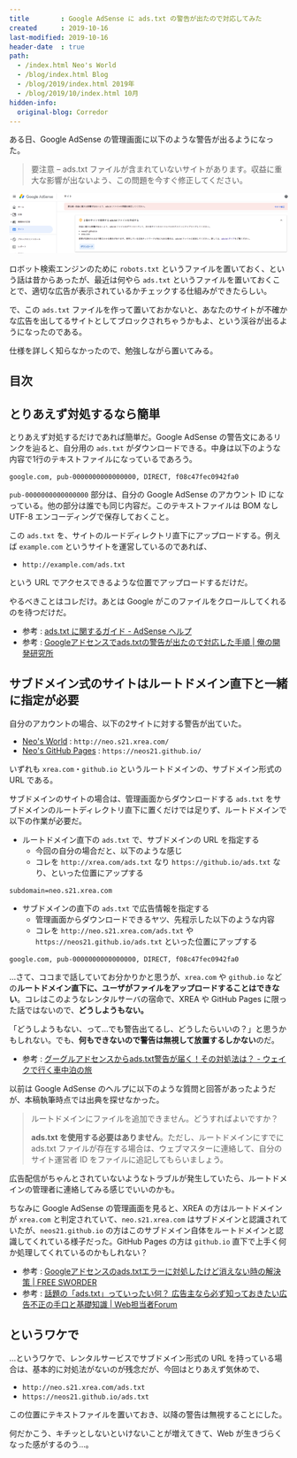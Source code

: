 ```yaml
---
title        : Google AdSense に ads.txt の警告が出たので対応してみた
created      : 2019-10-16
last-modified: 2019-10-16
header-date  : true
path:
  - /index.html Neo's World
  - /blog/index.html Blog
  - /blog/2019/index.html 2019年
  - /blog/2019/10/index.html 10月
hidden-info:
  original-blog: Corredor
---
```


ある日、Google AdSense の管理画面に以下のような警告が出るようになった。

> 要注意 – ads.txt ファイルが含まれていないサイトがあります。収益に重大な影響が出ないよう、この問題を今すぐ修正してください。

![こんな警告が](16-02-01.png)

ロボット検索エンジンのために `robots.txt` というファイルを置いておく、という話は昔からあったが、最近は何やら `ads.txt` というファイルを置いておくことで、適切な広告が表示されているかチェックする仕組みができたらしい。

で、この `ads.txt` ファイルを作って置いておかないと、あなたのサイトが不確かな広告を出してるサイトとしてブロックされちゃうかもよ、という渓谷が出るようになったのである。

仕様を詳しく知らなかったので、勉強しながら置いてみる。

## 目次

## とりあえず対処するなら簡単

とりあえず対処するだけであれば簡単だ。Google AdSense の警告文にあるリンクを辿ると、自分用の `ads.txt` がダウンロードできる。中身は以下のような内容で1行のテキストファイルになっているであろう。

```
google.com, pub-0000000000000000, DIRECT, f08c47fec0942fa0
```

`pub-0000000000000000` 部分は、自分の Google AdSense のアカウント ID になっている。他の部分は誰でも同じ内容だ。このテキストファイルは BOM なし UTF-8 エンコーディングで保存しておくこと。

この `ads.txt` を、サイトのルードディレクトリ直下にアップロードする。例えば `example.com` というサイトを運営しているのであれば、

- `http://example.com/ads.txt`

という URL でアクセスできるような位置でアップロードするだけだ。

やるべきことはコレだけ。あとは Google がこのファイルをクロールしてくれるのを待つだけだ。

- 参考 : [ads.txt に関するガイド - AdSense ヘルプ](https://support.google.com/adsense/answer/7532444?hl=ja)
- 参考 : [Googleアドセンスでads.txtの警告が出たので対応した手順 | 俺の開発研究所](https://itlogs.net/google-adsense-ads-txt/)

## サブドメイン式のサイトはルートドメイン直下と一緒に指定が必要

自分のアカウントの場合、以下の2サイトに対する警告が出ていた。

- [Neo's World](http://neo.s21.xrea.com/) : `http://neo.s21.xrea.com/`
- [Neo's GitHub Pages](https://neos21.github.io/) : `https://neos21.github.io/`

いずれも `xrea.com`・`github.io` というルートドメインの、サブドメイン形式の URL である。

サブドメインのサイトの場合は、管理画面からダウンロードする `ads.txt` をサブドメインのルートディレクトリ直下に置くだけでは足りず、ルートドメインで以下の作業が必要だ。

- ルートドメイン直下の `ads.txt` で、サブドメインの URL を指定する
  - 今回の自分の場合だと、以下のような感じ
  - コレを `http://xrea.com/ads.txt` なり `https://github.io/ads.txt` なり、といった位置にアップする

```
subdomain=neo.s21.xrea.com
```

- サブドメインの直下の `ads.txt` で広告情報を指定する
  - 管理画面からダウンロードできるヤツ、先程示した以下のような内容
  - コレを `http://neo.s21.xrea.com/ads.txt` や `https://neos21.github.io/ads.txt` といった位置にアップする

```
google.com, pub-0000000000000000, DIRECT, f08c47fec0942fa0
```

…さて、ココまで話していてお分かりかと思うが、`xrea.com` や `github.io` などの**ルートドメイン直下に、ユーザがファイルをアップロードすることはできない**。コレはこのようなレンタルサーバの宿命で、XREA や GitHub Pages に限った話ではないので、**どうしようもない。**

「どうしようもない、って…でも警告出てるし、どうしたらいいの？」と思うかもしれない。でも、**何もできないので警告は無視して放置するしかない**のだ。

- 参考 : [グーグルアドセンスからads.txt警告が届く！その対処法は？ - ウェイクで行く車中泊の旅](https://www.pisukechin.com/entry/2019/06/03/230711)

以前は Google AdSense のヘルプに以下のような質問と回答があったようだが、本稿執筆時点では出典を探せなかった。

> ルートドメインにファイルを追加できません。どうすればよいですか？
> 
> **ads.txt を使用する必要はありません**。ただし、ルートドメインにすでに ads.txt ファイルが存在する場合は、ウェブマスターに連絡して、自分のサイト運営者 ID をファイルに追記してもらいましょう。

広告配信がちゃんとされていないようなトラブルが発生していたら、ルートドメインの管理者に連絡してみる感じでいいのかも。

ちなみに Google AdSense の管理画面を見ると、XREA の方はルートドメインが `xrea.com` と判定されていて、`neo.s21.xrea.com` はサブドメインと認識されていたが、`neos21.github.io` の方はこのサブドメイン自体をルートドメインと認識してくれている様子だった。GitHub Pages の方は `github.io` 直下で上手く何か処理してくれているのかもしれない？

- 参考 : [Googleアドセンスのads.txtエラーに対処したけど消えない時の解決策 | FREE SWORDER](https://freesworder.net/adsense-ads-txt/)
- 参考 : [話題の「ads.txt」っていったい何？ 広告主なら必ず知っておきたい広告不正の手口と基礎知識 | Web担当者Forum](https://webtan.impress.co.jp/e/2018/02/08/28001)

## というワケで

…というワケで、レンタルサービスでサブドメイン形式の URL を持っている場合は、基本的に対処法がないのが残念だが、今回はとりあえず気休めで、

- `http://neo.s21.xrea.com/ads.txt`
- `https://neos21.github.io/ads.txt`

この位置にテキストファイルを置いておき、以降の警告は無視することにした。

何だかこう、キチッとしないといけないことが増えてきて、Web が生きづらくなった感がするのう…。
